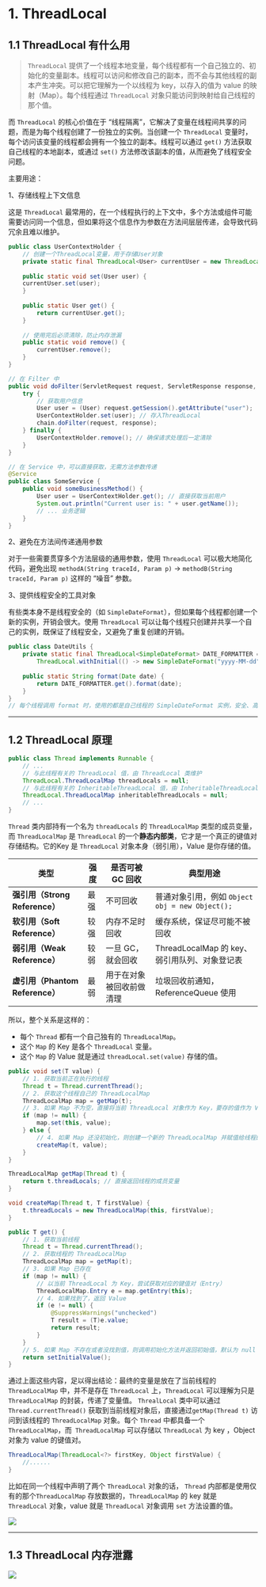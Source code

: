 # 1. ThreadLocal

## 1.1 ThreadLocal 有什么用

>`ThreadLocal` 提供了一个线程本地变量，每个线程都有一个自己独立的、初始化的变量副本。线程可以访问和修改自己的副本，而不会与其他线程的副本产生冲突。可以把它理解为一个以线程为 key，以存入的值为 value 的映射（Map）。每个线程通过 `ThreadLocal` 对象只能访问到映射给自己线程的那个值。

而 `ThreadLocal` 的核心价值在于 “线程隔离”，它解决了变量在线程间共享的问题，而是为每个线程创建了一份独立的实例。当创建一个 `ThreadLocal` 变量时，每个访问该变量的线程都会拥有一个独立的副本。线程可以通过 `get()` 方法获取自己线程的本地副本，或通过 `set()` 方法修改该副本的值，从而避免了线程安全问题。

主要用途：

1、存储线程上下文信息

这是 `ThreadLocal` 最常用的，在一个线程执行的上下文中，多个方法或组件可能需要访问同一个信息，但如果将这个信息作为参数在方法间层层传递，会导致代码冗余且难以维护。

```java
public class UserContextHolder {
    // 创建一个ThreadLocal变量，用于存储User对象
    private static final ThreadLocal<User> currentUser = new ThreadLocal<>();
    
    public static void set(User user) {
    currentUser.set(user);
	}
	
	public static User get() {
	    return currentUser.get();
	}
    
    // 使用完后必须清除，防止内存泄漏
    public static void remove() {
        currentUser.remove();
    }
}

// 在 Filter 中
public void doFilter(ServletRequest request, ServletResponse response, FilterChain chain) {
    try {
	    // 获取用户信息
        User user = (User) request.getSession().getAttribute("user"); 
        UserContextHolder.set(user); // 存入ThreadLocal
        chain.doFilter(request, response);
    } finally {
        UserContextHolder.remove(); // 确保请求处理后一定清除
    }
}

// 在 Service 中，可以直接获取，无需方法参数传递
@Service
public class SomeService {
    public void someBusinessMethod() {
        User user = UserContextHolder.get(); // 直接获取当前用户
        System.out.println("Current user is: " + user.getName());
        // ... 业务逻辑
    }
}
```

2、避免在方法间传递通用参数

对于一些需要贯穿多个方法层级的通用参数，使用 `ThreadLocal` 可以极大地简化代码，避免出现 `methodA(String traceId, Param p)` -> `methodB(String traceId, Param p)` 这样的 “噪音” 参数。

3、提供线程安全的工具对象

有些类本身不是线程安全的（如 `SimpleDateFormat`），但如果每个线程都创建一个新的实例，开销会很大。使用 `ThreadLocal` 可以让每个线程只创建并共享一个自己的实例，既保证了线程安全，又避免了重复创建的开销。

```java
public class DateUtils {
    private static final ThreadLocal<SimpleDateFormat> DATE_FORMATTER =
        ThreadLocal.withInitial(() -> new SimpleDateFormat("yyyy-MM-dd"));
    
    public static String format(Date date) {
        return DATE_FORMATTER.get().format(date);
    }
}
// 每个线程调用 format 时，使用的都是自己线程的 SimpleDateFormat 实例，安全、高效。
```

****
## 1.2 ThreadLocal 原理

```java
public class Thread implements Runnable {
    // ...
    // 与此线程有关的 ThreadLocal 值，由 ThreadLocal 类维护 
    ThreadLocal.ThreadLocalMap threadLocals = null;
    // 与此线程有关的 InheritableThreadLocal 值，由 InheritableThreadLocal 类维护 
    ThreadLocal.ThreadLocalMap inheritableThreadLocals = null;
    // ...
}
```

`Thread` 类内部持有一个名为 `threadLocals` 的 `ThreadLocalMap` 类型的成员变量，而 `ThreadLocalMap` 是 `ThreadLocal` 的一个**静态内部类**，它才是一个真正的键值对存储结构。它的Key 是 `ThreadLocal` 对象本身（弱引用），Value 是你存储的值。

| 类型                         | 强度  | 是否可被 GC 回收   | 典型用途                                   |
| -------------------------- | --- | ------------ | -------------------------------------- |
| **强引用（Strong Reference）**  | 最强  | 不可回收         | 普通对象引用，例如 `Object obj = new Object();` |
| **软引用（Soft Reference）**    | 较强  | 内存不足时回收      | 缓存系统，保证尽可能不被回收                         |
| **弱引用（Weak Reference）**    | 较弱  | 一旦 GC，就会回收   | ThreadLocalMap 的 key、弱引用队列、对象登记表       |
| **虚引用（Phantom Reference）** | 最弱  | 用于在对象被回收前做清理 | 垃圾回收前通知，ReferenceQueue 使用              |
所以，整个关系是这样的：

- 每个 `Thread` 都有一个自己独有的 `ThreadLocalMap`。
- 这个 `Map` 的 Key 是各个 `ThreadLocal` 变量。
- 这个 `Map` 的 Value 就是通过 `threadLocal.set(value)` 存储的值。

```java
public void set(T value) {
    // 1. 获取当前正在执行的线程
    Thread t = Thread.currentThread();
    // 2. 获取这个线程自己的 ThreadLocalMap
    ThreadLocalMap map = getMap(t);
    // 3. 如果 Map 不为空，直接将当前 ThreadLocal 对象作为 Key，要存的值作为 Value 放进去
    if (map != null) {
        map.set(this, value);
    } else {
        // 4. 如果 Map 还没初始化，则创建一个新的 ThreadLocalMap 并赋值给线程的  threadLocals 变量
        createMap(t, value);
    }
}

ThreadLocalMap getMap(Thread t) {
    return t.threadLocals; // 直接返回线程的成员变量
}

void createMap(Thread t, T firstValue) {
    t.threadLocals = new ThreadLocalMap(this, firstValue);
}
```

```java
public T get() {
    // 1. 获取当前线程
    Thread t = Thread.currentThread();
    // 2. 获取线程的 ThreadLocalMap
    ThreadLocalMap map = getMap(t);
    // 3. 如果 Map 已存在
    if (map != null) {
        // 以当前 ThreadLocal 为 Key，尝试获取对应的键值对（Entry）
        ThreadLocalMap.Entry e = map.getEntry(this);
        // 4. 如果找到了，返回 Value
        if (e != null) {
            @SuppressWarnings("unchecked")
            T result = (T)e.value;
            return result;
        }
    }
    // 5. 如果 Map 不存在或者没找到值，则调用初始化方法并返回初始值，默认为 null
    return setInitialValue();
}
```

通过上面这些内容，足以得出结论：最终的变量是放在了当前线程的 `ThreadLocalMap` 中，并不是存在 `ThreadLocal` 上，`ThreadLocal` 可以理解为只是 `ThreadLocalMap` 的封装，传递了变量值。 `ThrealLocal` 类中可以通过 `Thread.currentThread()` 获取到当前线程对象后，直接通过`getMap(Thread t)` 访问到该线程的 `ThreadLocalMap` 对象。每个 `Thread` 中都具备一个`ThreadLocalMap`，而` ThreadLocalMap` 可以存储以 `ThreadLocal` 为 key ，Object 对象为 value 的键值对。

```java
ThreadLocalMap(ThreadLocal<?> firstKey, Object firstValue) {
    //......
}
```

比如在同一个线程中声明了两个 `ThreadLocal` 对象的话， `Thread` 内部都是使用仅有的那个`ThreadLocalMap` 存放数据的，`ThreadLocalMap` 的 key 就是 `ThreadLocal` 对象，value 就是 `ThreadLocal` 对象调用 `set` 方法设置的值。

![](images/Java并发常见面试题总结（下）/IMG_9958.jpg)

****
## 1.3 ThreadLocal 内存泄露

![](images/Java并发常见面试题总结（下）/file-20250912175523.png)